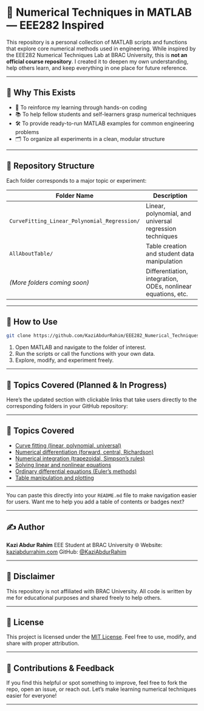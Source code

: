 # 📘 Numerical Techniques in MATLAB — EEE282 Inspired

This repository is a personal collection of MATLAB scripts and functions that explore core numerical methods used in engineering. While inspired by the EEE282 Numerical Techniques Lab at BRAC University, this is **not an official course repository**. I created it to deepen my own understanding, help others learn, and keep everything in one place for future reference.

---

## 🎯 Why This Exists

- 🧠 To reinforce my learning through hands-on coding
- 📚 To help fellow students and self-learners grasp numerical techniques
- 🛠️ To provide ready-to-run MATLAB examples for common engineering problems
- 🗂️ To organize all experiments in a clean, modular structure

---

## 📂 Repository Structure

Each folder corresponds to a major topic or experiment:

| Folder Name                                  | Description                                                   |
| -------------------------------------------- | ------------------------------------------------------------- |
| `CurveFitting_Linear_Polynomial_Regression/` | Linear, polynomial, and universal regression techniques       |
| `AllAboutTable/`                             | Table creation and student data manipulation                  |
| _(More folders coming soon)_                 | Differentiation, integration, ODEs, nonlinear equations, etc. |

---

## 🚀 How to Use

```bash
git clone https://github.com/KaziAbdurRahim/EEE282_Numerical_Techniques_Matlab.git
```

1. Open MATLAB and navigate to the folder of interest.
2. Run the scripts or call the functions with your own data.
3. Explore, modify, and experiment freely.

---

## 🧪 Topics Covered (Planned & In Progress)

Here’s the updated section with clickable links that take users directly to the corresponding folders in your GitHub repository:

---

## 🧪 Topics Covered

- [Curve fitting (linear, polynomial, universal)](https://github.com/KaziAbdurRahim/EEE282_Numerical_Techniques_Matlab/tree/main/CurveFitting_Linear_Polynomial_Regression)
- [Numerical differentiation (forward, central, Richardson)](https://github.com/KaziAbdurRahim/EEE282_Numerical_Techniques_Matlab/tree/main/Experiment_03_Differentiation)
- [Numerical integration (trapezoidal, Simpson’s rules)](https://github.com/KaziAbdurRahim/EEE282_Numerical_Techniques_Matlab/tree/main/Experiment_04_Integration)
- [Solving linear and nonlinear equations](https://github.com/KaziAbdurRahim/EEE282_Numerical_Techniques_Matlab/tree/main/Experiment_07_Linear_Equations)
- [Ordinary differential equations (Euler’s methods)](https://github.com/KaziAbdurRahim/EEE282_Numerical_Techniques_Matlab/tree/main/Experiment_09_ODE_Solvers)
- [Table manipulation and plotting](https://github.com/KaziAbdurRahim/EEE282_Numerical_Techniques_Matlab/tree/main/AllAboutTable)

---

You can paste this directly into your `README.md` file to make navigation easier for users. Want me to help you add a table of contents or badges next?

---

## ✍️ Author

**Kazi Abdur Rahim**
EEE Student at BRAC University
🌐 Website: [kaziabdurrahim.com](https://kaziabdurrahim.com)
GitHub: [@KaziAbdurRahim](https://github.com/KaziAbdurRahim)

---

## 📢 Disclaimer

This repository is not affiliated with BRAC University. All code is written by me for educational purposes and shared freely to help others.

---

## 📜 License

This project is licensed under the [MIT License](LICENSE).
Feel free to use, modify, and share with proper attribution.

---

## 🙌 Contributions & Feedback

If you find this helpful or spot something to improve, feel free to fork the repo, open an issue, or reach out.
Let’s make learning numerical techniques easier for everyone!

---
